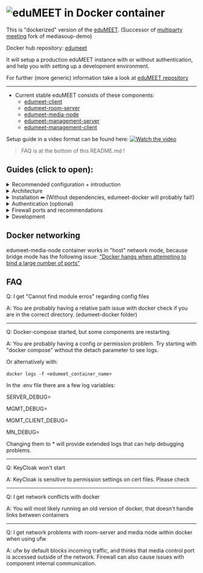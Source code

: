# ![eduMEET](/images/logo.edumeet.svg) in Docker container

This is "dockerized" version of the [eduMEET](https://github.com/edumeet/edumeet). 
(Successor of [multiparty meeting](https://github.com/havfo/multiparty-meeting) fork of mediasoup-demo)

Docker hub repository: [edumeet](https://hub.docker.com/u/edumeet)

It will setup a production eduMEET instance with or without authentication, and help you with setting up a development environment.

For further (more generic) information take a look at [eduMEET repository](https://github.com/edumeet/edumeet)
_________________

- Current stable eduMEET consists of these components:
  - [edumeet-client](https://github.com/edumeet/edumeet-client/)
  - [edumeet-room-server](https://github.com/edumeet/edumeet-room-server)
  - [edumeet-media-node](https://github.com/edumeet/edumeet-media-node)
  - [edumeet-management-server](https://github.com/edumeet/edumeet-management-server)
  - [edumeet-management-client](https://github.com/edumeet/edumeet-management-client)

Setup guide in a video format can be found here: 
[![Watch the video](https://img.youtube.com/vi/wtsRKQEZv9k/maxresdefault.jpg)](https://youtu.be/wtsRKQEZv9k)

> FAQ is at the bottom of this README.md !

## Guides (click to open):
<details>
  <summary>Recommended configuration + introduction</summary>
  
### Recommended configuration of VM / server:
|   | Specs | 
| ---- | ----------- |
|  CPU | typical modern CPU (8 cores) | 
|  RAM | 8 GB | 
|  HDD | 100GB | 
|  network | 1 network adapter (1Gb/s) | 
| OS | Ubuntu / Debian | 
|| public IP address (without any NAT) |
|| 2 FQDN name assigned (for certificates) |

In edumeet-docker components are linked together via the proxy (nginx) docker image.

By default it is using the docker networking hostnames to connect/link components.

Since some components need the hostname / domain name / IP to function it is included in every config and can be changed depending on the use case.

It also makes certificate renewal easy since on a single domain setup you only need to change the cert in the certs folder.

eduMEET client is the frontend, room-server is the backend, management-server is the auth backend, management-client is the frontend for authentication related stuff, media-node is used for everything media related.

 # ![General Architecture](/images/edumeet_general_component_functions.png)

</details>


<details>
  <summary>Architecture</summary>
eduMEET docker uses the following endpoints for components:

 # ![Architecture](/images/edumeet_endpoints.png)


### eduMEET can run from a single host

Components can run on a single machine with docker compose or can be separated.

 # ![Architecture2](/images/edumeet_ways_to_run.png)

### Scaling eduMEET 
Media nodes can be selected with GeoIP. 

Edumeet-client frontends can run on many different servers.

Management server can host many tenants/domains. The management server database can be clustered.

Keycloak can support a number of Realms.

# ![Architecture3](/images/general-arch.png)
 


</details>

<details>
  <summary>Installation ⬅ (Without dependencies, edumeet-docker will probably fail!)</summary>
  
# Install dependencies
```bash
sudo apt install jq ack
```
Install docker V2

```bash
https://docs.docker.com/engine/install/debian/#install-using-the-repository
```
Optional (add current user to docker group )
```bash
sudo groupadd docker
sudo usermod -aG docker $USER
```


# Update, configure, build and run.
## Clone repository to your (docker) host, and cd into the folder:
```bash
git clone https://github.com/edumeet/edumeet-docker.git
cd edumeet-docker
git checkout <branch>
```


##  Update, configure
### Step 1: 
* start `run-me-first.sh` script. This script will download newest Dockerfile(s) and config.example.* files from the repository.
```
./run-me-first.sh
```

#### By running run-me-first.sh your domain names + your IP (you might have to change it it is not your public IP) will be set in the .env file
```
SET DOMAIN NAME (edumeet.example.com): yourdomain.com
```

The run-me-first.sh will scan for files with the default example domain/localhost occurances that shoud be changed:   
```
configs/app/config.js:11:       managementUrl: 'http://localhost:3030',
...
```
There are automated steps to change the configs:
```
Do you want to remove tls option from server/config.json (recommended)? [Y/n] y
done

Do you want to set host configuration to domain name from .env file and docker hostname to mgmt in server/config.json (recommended)? [Y/n] y
done

Do you want to set managementUrl to https://edumeet.sth.sze.hu/mgmt from .env file in app/config.js (recommended)? [Y/n] y
done

Do you want to replace edumeet.example.com domain in management-server config files to edumeet.sth.sze.hu in mgmt/default.json (recommended)?[Y/n] y
done

Do you want to update Keycloak dev realm to your domain : edumeet.sth.sze.hu from .env file in kc/dev.json (recommended)? [Y/n] y
done

Do you want to set up edumeet-management-client to https://edumeet.sth.sze.hu/cli from .env file in mgmt-client/config.js (recommended)? [Y/n] y
done
```
- Additional configuration documentation is located in [edumeet-client](https://github.com/edumeet/edumeet-client/) and [edumeet-room-server](https://github.com/edumeet/edumeet-room-server) repositories.

## Step 2 (Optional): 
### Set your desired release branch in .env file if you wish to run an other branch.
Branch names (for example 4.0) should match for client and server side.

### Edit docker-compose.yml for services that you want.
For example want to separe media node(s) to different servers, or remove the included pgadmin interface.

## Step 3:
### NOTE! Certficates are selfsigned, for a production service you need to set YOUR signed certificate in nginx and  server configuration files:

Certificates are now generated with Let's Encrypt by default with running the gen_cert.sh

Default certficates are in for applications that are behind proxy but still require one to start:
`in edumeet-docker/certs/` 

Default cert files:  ( edumeet-demo-cert.pem and edumeet-demo-key.pem)

#### If cert names change you shoud update it in .env:

`KC_HTTPS_CERTIFICATE_FILE,
KC_HTTPS_CERTIFICATE_KEY_FILE`

and 

`MN_EXTRA_PARAMS='--cert ./certs/edumeet-demo-cert.pem --key ./certs/edumeet-demo-key.pem'`

For proxy certs can be changed in the nginx proxy file:

`in configs/proxy/nginx.conf.template` :
```bash
  server_name  edumeet.example.com; 
  ssl_certificate     /etc/edumeet/edumeet-demo-cert.pem;
  ssl_certificate_key /etc/edumeet/edumeet-demo-key.pem; 
```

## Step 4 Run:
Run with `docker compose` 

```sh
  $ sudo docker compose up --detach
```
*without the detach option you will see the logs

To build: 
1. Change TAG in .env file to your desired name.
2. In .env file set to your desired BRANCH.
3. Build and run:
```sh
  $ sudo docker compose build
  $ sudo docker compose up -d
```

</details>

<details>
  <summary>Authentication (optional)</summary>

  ## Initial setup after first run

Supported types: OIDC, SAML, Local DB (KeyCloak)

*  Authentication is optional but if you want to enable it, you should remove defualtroom paremeters from the config.json at configs/server/ and follow these steps:

1. visit yourdomain/kc/ and set up your keycloak instance
By default there is a dev configuration according to https://github.com/edumeet/edumeet-management-server/wiki/Keycloak-setup-(OAuth-openid-connect)

By default there is one test user in dev realm :
- Username: edumeet
- Password: edumeet

2. visit yourdomain/cli/ and set up your management server config
   - add a tenant
   - add a tenant fqdn / domain
   - add authetntication
 # ![auth](/images/mgmt-client-setup-1.png)

   *  Credential is located in keycloak admin console/ <yourrealm> / clients / <yourclient> / credentials
   *  Credential is not generated for default dev.json, change it in KeyCloak 
    
3. Logout 
4. Visit your domain (Login)
5. Visit yourdomain/cli/ and as the logged in user create a room ( You will be assigned as a room owner and gain all permissions after login, but you can also set permissions for other users too. )
6. Join the room

- For auth you can use any OpenID compatible backend. Keycloak is reccomended for testing, integrating with common third party auth sources and deployments without a central authentication (local users).
- For federated login with discovery we reccommend using SATOSA.
- For SATOSA the mgmt service client_secret_basic auth has to be added to oauth tenant auth methods:

"dynamic": [ "key", "secret", "authorize_url", "access_url", "profile_url", "scope_delimiter", "scope", "redirect_uri" ], "token_endpoint_auth_method": "client_secret_basic" } 

In SATOSA redirect uri should be: https://edumeet.example.com/mgmt/oauth/tenant/callback
  
</details>


<details>
  <summary>Firewall ports and recommendations</summary>

  ## Default ports for firewall setting
| Port | protocol | description | network | path | firewall advice | 
| ---- | ----------- | ----------- | ----------- | ----------- |--------------|
|  80 | tcp | edumeet-client webserver (redirect to 443) | host network | / | |
|  443 | tcp | edumeet-client https webserver and signaling proxy | host network |  / | |
|  3000 |  | edumeet-media-node port | host network | - | should be limited so only the room-server can access it |
|  3479 |  | coturn port | host network | - | |
|  40000-49999 | tcp/udp | edumeet-media-node ports | host network | - | |

 # ![Network](/images/edumeet_netw.png)

  
</details>




<details>
  <summary>Development</summary>

eduMEET development usualy happens in 2 ways:
- Running components manualy
- Running edumeet-docker with components linked into the docker container or passed to the proxy.

*Without valid certs you have to allow localhost/local ip to work without certs in the browser.

# ![Dev](/images/edumeet_dev.png)

</details>





## Docker networking
edumeet-media-node container works in "host" network mode, because bridge mode has the following issue: ["Docker hangs when attempting to bind a large number of ports"](https://success.docker.com/article/docker-compose-and-docker-run-hang-when-binding-a-large-port-range)

## FAQ
Q: I get "Cannot find module erros" regarding config files

A: You are probably having a relative path issue with docker check if you are in the correct directory. (edumeet-docker folder)
_________________

Q: Docker-compose started, but some components are restarting.

A: You are probably having a config or permission problem. Try starting with "docker compose" without the detach parameter to see logs.


Or alternatively with:


```docker logs -f <edumeet_container_name>```

In the .env file there are a few log variables:

SERVER_DEBUG=

MGMT_DEBUG=

MGMT_CLIENT_DEBUG=

MN_DEBUG=

Changing them to * will provide extended logs that can help  debugging problems.
_________________

Q: KeyCloak won't start

A: KeyCloak is sensitive to permission settings on cert files. Please check 
_________________

Q: I get network conflicts with docker

A: You will most likely running an old version of docker, that doesn't handle links between containers
_________________

Q: I get network problems with room-server and media node  within docker when using ufw

A: ufw by default blocks incoming traffic, and  thinks that media control port is accessed outside of the network.
Firewall can also cause issues with component internal communication.



